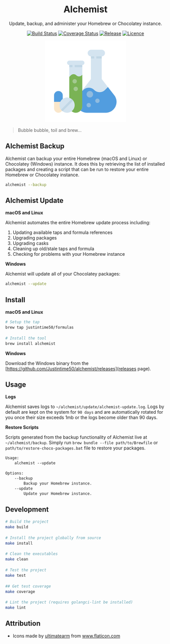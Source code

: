 <div align="center">

# Alchemist

Update, backup, and administer your Homebrew or Chocolatey instance.

[![Build Status](https://github.com/Justintime50/alchemist/workflows/build/badge.svg)](https://github.com/Justintime50/alchemist/actions)
[![Coverage Status](https://coveralls.io/repos/github/Justintime50/alchemist/badge.svg?branch=main)](https://coveralls.io/github/Justintime50/alchemist?branch=main)
[![Release](https://img.shields.io/github/v/release/Justintime50/alchemist)](https://github.com/Justintime50/alchemist/releases)
[![Licence](https://img.shields.io/github/license/justintime50/alchemist)](LICENSE)

<img src="assets/showcase.png" alt="Showcase">

</div>

> Bubble bubble, toil and brew...

## Alchemist Backup

Alchemist can backup your entire Homebrew (macOS and Linux) or Chocolatey (Windows) instance. It does this by retrieving the list of installed packages and creating a script that can be run to restore your entire Homebrew or Chocolatey instance.

```bash
alchemist --backup
```

## Alchemist Update

**macOS and Linux**

Alchemist automates the entire Homebrew update process including:

1. Updating available taps and formula references
1. Upgrading packages
1. Upgrading casks
1. Cleaning up old/stale taps and formula
1. Checking for problems with your Homebrew instance

**Windows**

Alchemist will update all of your Chocolatey packages:

```bash
alchemist --update
```

## Install

**macOS and Linux**

```bash
# Setup the tap
brew tap justintime50/formulas

# Install the tool
brew install alchemist
```

**Windows**

Download the Windows binary from the [https://github.com/Justintime50/alchemist/releases](releases page).

## Usage

**Logs**

Alchemist saves logs to `~/alchemist/update/alchemist-update.log`. Logs by default are kept on the system for `90 days` and are automatically rotated for you once their size exceeds 1mb or the logs become older than 90 days.

**Restore Scripts**

Scripts generated from the backup functionality of Alchemist live at `~/alchemist/backup`. Simply run `brew bundle --file path/to/Brewfile` or `path/to/restore-choco-packages.bat` file to restore your packages.

```
Usage:
    alchemist --update

Options:
    --backup
        Backup your Homebrew instance.
    --update
        Update your Homebrew instance.
```

## Development

```bash
# Build the project
make build

# Install the project globally from source
make install

# Clean the executables
make clean

# Test the project
make test

## Get test coverage
make coverage

# Lint the project (requires golangci-lint be installed)
make lint
```

## Attribution

* Icons made by <a href="https://www.flaticon.com/free-icon/chemist_2646063?term=chemist&related_id=2646063" title="ultimatearm">ultimatearm</a> from <a href="https://www.flaticon.com/" title="Flaticon">www.flaticon.com</a>
